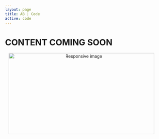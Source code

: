 ```yaml
---
layout: page
title: AB | Code
active: code
---
```


# CONTENT COMING SOON
<center>
<img src="https://media.giphy.com/media/5AiQLaZhFBeGk/giphy.gif" width="480" height="269" class="img-responsive" alt="Responsive image">
</center>

<!---
# R Code
- [Two-Way ANOVA](../r_code/two_way_anova.R)
--->